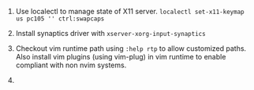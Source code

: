 1. Use localectl to manage state of X11 server.
`localectl set-x11-keymap us pc105 '' ctrl:swapcaps`

2. Install synaptics driver with `xserver-xorg-input-synaptics`

3. Checkout vim runtime path using `:help rtp` to allow customized paths. Also install vim plugins (using vim-plug) in vim runtime to enable compliant with non nvim systems.

4.
